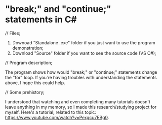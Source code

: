 # "break;" and "continue;" statements in C#

// Files;

1. Downoad "Standalone .exe" folder if you just want to use the program demonstration;
2. Download "Source" folder if you want to see the source code (VS C#);

// Program description;

The program shows how would "break;" or "continue;" statements change the "for" loop. 
If you're having troubles with understanding the statements above, I hope this could help.

// Some prehistory;

I understood that watching and even completing  many tutorials doesn't leave anything in my memory, so I made this research/studying project for myself. Here's a tutorial, related to this topic: https://www.youtube.com/watch?v=Pexgcu7EBg0. 
